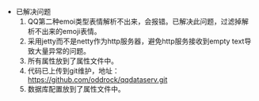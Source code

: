 - 已解决问题
  1. QQ第二种emoi类型表情解析不出来，会报错。已解决此问题，过滤掉解析不出来的emoji表情。
  2. 采用jetty而不是netty作为http服务器，避免http服务接收到empty text导致大量异常的问题。
  3. 所有属性放到了属性文件中。
  4. 代码已上传到git维护，地址：https://github.com/oddrock/qqdataserv.git
  5. 数据库配置放到了属性文件中。